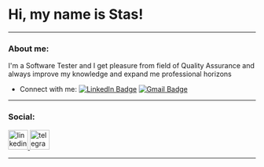 # Hi, my name is Stas!

---

### About me:

I'm a Software Tester and I get pleasure from field of Quality Assurance and always improve my knowledge and expand me professional horizons

- Connect with me: [![LinkedIn Badge](https://img.shields.io/badge/-@stassard-blue?style=flat&logo=LinkedIn&logoColor=white)](https://www.linkedin.com/in/stanislav-sardarian/) [![Gmail Badge](https://img.shields.io/badge/-Gmail-red?style=flat&logo=Gmail&logoColor=white)](mailto:stanislav.sardarian@gmail.com)

---

### Social:

  <div id="badges">
    <a href="https://www.linkedin.com/in/stanislav-sardarian/" target="_blank">
      <img src="https://cdn-icons-png.flaticon.com/512/2504/2504799.png" width="40" height="40" alt="linkedin" />
    </a>
    <a href="https://t.me/stassard" target="_blank">
      <img src="https://cdn-icons-png.flaticon.com/512/2111/2111646.png" width="40" height="40" alt="telegram" />
    </a>
  </div>

---
